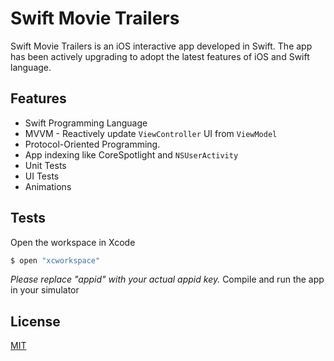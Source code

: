 # Swift Movie Trailers

Swift Movie Trailers is an iOS interactive app developed in Swift. The app has been actively upgrading to adopt the latest features of iOS and Swift language.
## Features

* Swift Programming Language
* MVVM - Reactively update `ViewController` UI from `ViewModel`
* Protocol-Oriented Programming.
* App indexing like CoreSpotlight and `NSUserActivity`
* Unit Tests
* UI Tests
* Animations

## Tests
Open the workspace in Xcode

```bash
$ open "xcworkspace"
```
*Please replace "appid" with your actual appid key.*
 Compile and run the app in your simulator
## License

[MIT](https://choosealicense.com/licenses/mit/)

